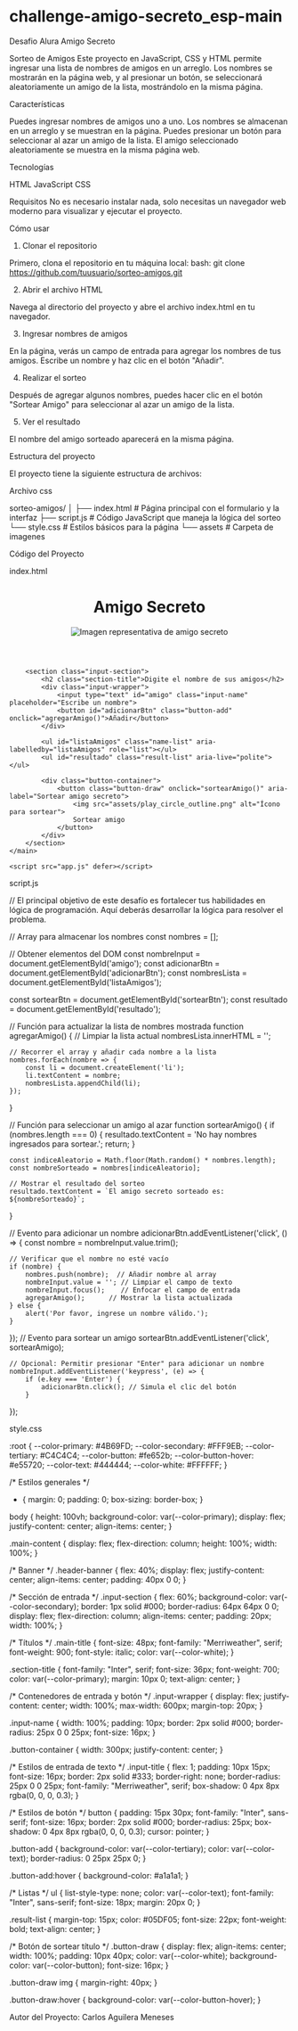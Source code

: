 # challenge-amigo-secreto_esp-main
Desafio Alura Amigo Secreto

Sorteo de Amigos
Este proyecto en JavaScript, CSS y HTML permite ingresar una lista de nombres de amigos en un arreglo. Los nombres se mostrarán en la página web, y al presionar un botón, se seleccionará aleatoriamente un amigo de la lista, mostrándolo en la misma página.

Características

Puedes ingresar nombres de amigos uno a uno.
Los nombres se almacenan en un arreglo y se muestran en la página.
Puedes presionar un botón para seleccionar al azar un amigo de la lista.
El amigo seleccionado aleatoriamente se muestra en la misma página web.

Tecnologías

HTML
JavaScript
CSS

Requisitos
No es necesario instalar nada, solo necesitas un navegador web moderno para visualizar y ejecutar el proyecto.

Cómo usar

1. Clonar el repositorio

Primero, clona el repositorio en tu máquina local:
bash: git clone https://github.com/tuusuario/sorteo-amigos.git

2. Abrir el archivo HTML

Navega al directorio del proyecto y abre el archivo index.html en tu navegador.

3. Ingresar nombres de amigos

En la página, verás un campo de entrada para agregar los nombres de tus amigos. Escribe un nombre y haz clic en el botón "Añadir".

4. Realizar el sorteo

Después de agregar algunos nombres, puedes hacer clic en el botón "Sortear Amigo" para seleccionar al azar un amigo de la lista.

5. Ver el resultado

El nombre del amigo sorteado aparecerá en la misma página.


Estructura del proyecto

El proyecto tiene la siguiente estructura de archivos:

Archivo css

sorteo-amigos/
│
├── index.html      # Página principal con el formulario y la interfaz
├── script.js       # Código JavaScript que maneja la lógica del sorteo
└── style.css       # Estilos básicos para la página
└── assets          # Carpeta de imagenes


Código del Proyecto

index.html


<!DOCTYPE html>
<html lang="es">
<head>
    <meta charset="UTF-8">
    <meta name="viewport" content="width=device-width, initial-scale=1.0">
    <link rel="stylesheet" href="style.css">
    <link rel="preconnect" href="https://fonts.googleapis.com">
    <link rel="preconnect" href="https://fonts.gstatic.com" crossorigin>
    <link href="https://fonts.googleapis.com/css2?family=Inter:wght@100;400;700;900&family=Merriweather:ital,wght@0,300;0,400;0,700;0,900;1,300;1,400;1,700;1,900&display=swap" rel="stylesheet">
    <title>Amigo Secreto</title>
</head>

<body>
    <main class="main-content">
        <header class="header-banner">
            <h1 class="main-title">Amigo Secreto</h1>
            <img src="assets/amigo-secreto.png" alt="Imagen representativa de amigo secreto">
        </header>
        
        <section class="input-section">
            <h2 class="section-title">Digite el nombre de sus amigos</h2>
            <div class="input-wrapper">
                <input type="text" id="amigo" class="input-name" placeholder="Escribe un nombre">
                <button id="adicionarBtn" class="button-add" onclick="agregarAmigo()">Añadir</button>
            </div>
           
            <ul id="listaAmigos" class="name-list" aria-labelledby="listaAmigos" role="list"></ul>
            <ul id="resultado" class="result-list" aria-live="polite"></ul>

            <div class="button-container">
                <button class="button-draw" onclick="sortearAmigo()" aria-label="Sortear amigo secreto">
                    <img src="assets/play_circle_outline.png" alt="Ícono para sortear">
                    Sortear amigo
                </button>
            </div>
        </section>
    </main>

    <script src="app.js" defer></script>
</body>
</html>


script.js

// El principal objetivo de este desafío es fortalecer tus habilidades en lógica de programación. Aquí deberás desarrollar la lógica para resolver el problema.

// Array para almacenar los nombres
const nombres = [];

// Obtener elementos del DOM
const nombreInput = document.getElementById('amigo');
const adicionarBtn = document.getElementById('adicionarBtn');
const nombresLista = document.getElementById('listaAmigos');

const sortearBtn = document.getElementById('sortearBtn');
const resultado = document.getElementById('resultado');

// Función para actualizar la lista de nombres mostrada
function agregarAmigo() {
    // Limpiar la lista actual
    nombresLista.innerHTML = '';
    
    // Recorrer el array y añadir cada nombre a la lista
    nombres.forEach(nombre => {
        const li = document.createElement('li');
        li.textContent = nombre;
        nombresLista.appendChild(li);
    });
}

// Función para seleccionar un amigo al azar
function sortearAmigo() {
    if (nombres.length === 0) {
        resultado.textContent = 'No hay nombres ingresados para sortear.';
        return;
    }
    
    const indiceAleatorio = Math.floor(Math.random() * nombres.length);
    const nombreSorteado = nombres[indiceAleatorio];
    
    // Mostrar el resultado del sorteo
    resultado.textContent = `El amigo secreto sorteado es: ${nombreSorteado}`;
}

// Evento para adicionar un nombre
adicionarBtn.addEventListener('click', () => {
    const nombre = nombreInput.value.trim();
    
    // Verificar que el nombre no esté vacío
    if (nombre) {
        nombres.push(nombre);  // Añadir nombre al array
        nombreInput.value = ''; // Limpiar el campo de texto
        nombreInput.focus();    // Enfocar el campo de entrada
        agregarAmigo();      // Mostrar la lista actualizada
    } else {
        alert('Por favor, ingrese un nombre válido.');
    }
});
    // Evento para sortear un amigo
    sortearBtn.addEventListener('click', sortearAmigo);

    // Opcional: Permitir presionar "Enter" para adicionar un nombre
    nombreInput.addEventListener('keypress', (e) => {
        if (e.key === 'Enter') {
            adicionarBtn.click(); // Simula el clic del botón
        }
});


style.css

:root {
    --color-primary: #4B69FD;
    --color-secondary: #FFF9EB;
    --color-tertiary: #C4C4C4;
    --color-button: #fe652b;
    --color-button-hover: #e55720;
    --color-text: #444444;
    --color-white: #FFFFFF;
}

/* Estilos generales */
* {
    margin: 0;
    padding: 0;
    box-sizing: border-box;
}

body {
    height: 100vh;
    background-color: var(--color-primary);
    display: flex;
    justify-content: center;
    align-items: center;
}

.main-content {
    display: flex;
    flex-direction: column;
    height: 100%;
    width: 100%;
}

/* Banner */
.header-banner {
    flex: 40%;
    display: flex;
    justify-content: center;
    align-items: center;
    padding: 40px 0 0;
}

/* Sección de entrada */
.input-section {
    flex: 60%;
    background-color: var(--color-secondary);
    border: 1px solid #000;
    border-radius: 64px 64px 0 0;
    display: flex;
    flex-direction: column;
    align-items: center;
    padding: 20px;
    width: 100%;
}

/* Títulos */
.main-title {
    font-size: 48px;
    font-family: "Merriweather", serif;
    font-weight: 900;
    font-style: italic;
    color: var(--color-white);
}

.section-title {
    font-family: "Inter", serif;
    font-size: 36px;
    font-weight: 700;
    color: var(--color-primary);
    margin: 10px 0;
    text-align: center;
}

/* Contenedores de entrada y botón */
.input-wrapper {
    display: flex;
    justify-content: center;
    width: 100%;
    max-width: 600px;
    margin-top: 20px;
}

.input-name {
    width: 100%;
    padding: 10px;
    border: 2px solid #000;
    border-radius: 25px 0 0 25px;
    font-size: 16px;
}

.button-container {
    width: 300px;
    justify-content: center;
}

/* Estilos de entrada de texto */
.input-title {
    flex: 1;
    padding: 10px 15px;
    font-size: 16px;
    border: 2px solid #333;
    border-right: none;
    border-radius: 25px 0 0 25px;
    font-family: "Merriweather", serif;
    box-shadow: 0 4px 8px rgba(0, 0, 0, 0.3);
}

/* Estilos de botón */
button {
    padding: 15px 30px;
    font-family: "Inter", sans-serif;
    font-size: 16px;
    border: 2px solid #000;
    border-radius: 25px;
    box-shadow: 0 4px 8px rgba(0, 0, 0, 0.3);
    cursor: pointer;
}

.button-add {
    background-color: var(--color-tertiary);
    color: var(--color-text);
    border-radius: 0 25px 25px 0;
}

.button-add:hover {
    background-color: #a1a1a1;
}

/* Listas */
ul {
    list-style-type: none;
    color: var(--color-text);
    font-family: "Inter", sans-serif;
    font-size: 18px;
    margin: 20px 0;
}

.result-list {
    margin-top: 15px;
    color: #05DF05;
    font-size: 22px;
    font-weight: bold;
    text-align: center;
}

/* Botón de sortear título */
.button-draw {
    display: flex;
    align-items: center;
    width: 100%;
    padding: 10px 40px;
    color: var(--color-white);
    background-color: var(--color-button);
    font-size: 16px;
}

.button-draw img {
    margin-right: 40px;
}

.button-draw:hover {
    background-color: var(--color-button-hover);
}


Autor del Proyecto: Carlos Aguilera Meneses